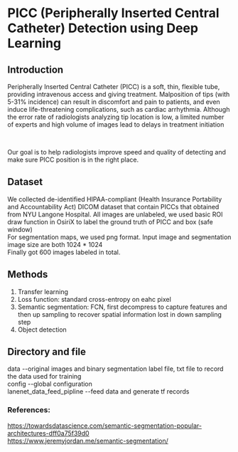 # PICC (Peripherally Inserted Central Catheter) Detection using Deep Learning

## Introduction
Peripherally Inserted Central Catheter (PICC) is a soft, thin, flexible tube, providing intravenous access and giving treatment. Malposition of tips (with 5-31% incidence) can result in discomfort and pain to patients, and even induce life-threatening complications, such as cardiac arrhythmia. Although the error rate of radiologists analyzing tip location is low, a limited number of experts and high volume of images lead to delays in treatment initiation

<br>

Our goal is to help radiologists improve speed and quality of detecting and make sure PICC position is in the right place.

## Dataset
We collected de-identified HIPAA-compliant (Health Insurance Portability and Accountability Act) DICOM dataset that contain PICCs that obtained from NYU Langone Hospital. All images are unlabeled, we used basic ROI draw function in OsiriX to label the ground truth of PICC and box (safe window)
<br>
For segmentation maps, we used png format. Input image and segmentation image size are both 1024 * 1024 
<br>
Finally got 600 images labeled in total.

## Methods
1. Transfer learning
2. Loss function: standard cross-entropy on eahc pixel
3. Semantic segmentation: FCN, first decompress to capture features and then up sampling to recover spatial information lost in down sampling step
4. Object detection


## Directory and file
data --original images and binary segmentation label file, txt file to record the data used for training
<br>
config --global configuration
<br>
lanenet_data_feed_pipline --feed data and generate tf records
<br>



### References:
https://towardsdatascience.com/semantic-segmentation-popular-architectures-dff0a75f39d0
<br>
https://www.jeremyjordan.me/semantic-segmentation/
